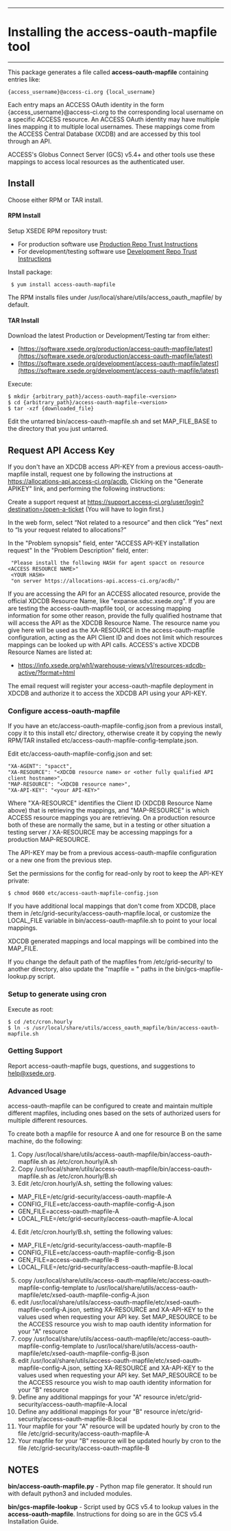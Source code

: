 ***
# Installing the access-oauth-mapfile tool
***

This package generates a file called **access-oauth-mapfile** containing entries like:

    {access_username}@access-ci.org {local_username}

Each entry maps an ACCESS OAuth identity in the form {access_username}@access-ci.org to the
corresponding local username on a specific ACCESS resource. An ACCESS OAuth identity
may have multiple lines mapping it to multiple local usernames. These mappings come
from the ACCESS Central Database (XCDB) and are accessed by this tool through an API.

ACCESS's Globus Connect Server (GCS) v5.4+ and other tools use these mappings to
access local resources as the authenticated user.

## Install

Choose either RPM or TAR install.

#### RPM Install

Setup XSEDE RPM repository trust:

  * For production software use [Production Repo Trust Instructions](https://software.xsede.org/production/repo/repoconfig.txt)
  * For development/testing software use [Development Repo Trust Instructions](https://software.xsede.org/development/repo/repoconfig.txt)

Install package:

     $ yum install access-oauth-mapfile

The RPM installs files under /usr/local/share/utils/access_oauth_mapfile/ by default.

#### TAR Install

Download the latest Production or Development/Testing tar from either:
  * [https://software.xsede.org/production/access-oauth-mapfile/latest](https://software.xsede.org/production/access-oauth-mapfile/latest)
  * [https://software.xsede.org/development/access-oauth-mapfile/latest](https://software.xsede.org/development/access-oauth-mapfile/latest)

Execute:

    $ mkdir {arbitrary_path}/access-oauth-mapfile-<version>
    $ cd {arbitrary_path}/access-oauth-mapfile-<version>
    $ tar -xzf {downloaded_file}

Edit the untarred bin/access-oauth-mapfile.sh and set MAP_FILE_BASE to the directory that you
just untarred.


## Request API Access Key

If you don't have an XDCDB access API-KEY from a previous access-oauth-mapfile install,
request one by following the instructions at https://allocations-api.access-ci.org/acdb, Clicking
on the "Generate APIKEY" link, and performing the following instructions:

Create a support request at https://support.access-ci.org/user/login?destination=/open-a-ticket
(You will have to login first.) 

In the web form, select “Not related to a resource” and then click “Yes” next to “Is your request related to allocations?”

 In the "Problem synopsis" field, enter "ACCESS API-KEY installation request"
In the "Problem Description" field, enter:

     "Please install the following HASH for agent spacct on resource <ACCESS RESOURCE NAME>"
     <YOUR HASH>
     "on server https://allocations-api.access-ci.org/acdb/"

If you are accessing the API for an ACCESS allocated
resource, provide the official XDCDB Resource Name, like "expanse.sdsc.xsede.org". If you are
are testing the access-oauth-mapfile tool, or accessing mapping information for some other
reason, provide the fully qualified hostname that will access the API as the XDCDB Resource
Name. The resource name you give here will be used as the XA-RESOURCE in the access-oauth-mapfile configuration, acting as the API Client ID and does not limit which resources mappings
can be looked up with API calls. ACCESS's active XDCDB Resource Names are listed at:
* https://info.xsede.org/wh1/warehouse-views/v1/resources-xdcdb-active/?format=html

The email request will register your access-oauth-mapfile deployment in XDCDB and authorize it
to access the XDCDB API using your API-KEY.

### Configure access-oauth-mapfile

If you have an etc/access-oauth-mapfile-config.json from a previous install, copy it to
this install etc/ directory, otherwise create it by copying the newly RPM/TAR installed
etc/access-oauth-mapfile-config-template.json.

Edit etc/access-oauth-mapfile-config.json and set:

    "XA-AGENT": "spacct",
    "XA-RESOURCE": "<XDCDB resource name> or <other fully qualified API client hostname>",
    "MAP-RESOURCE": "<XDCDB resource name>",
    "XA-API-KEY": "<your API-KEY>"

Where "XA-RESOURCE" identifies the Client ID (XDCDB Resource Name above) that is retrieving
the mappings, and "MAP-RESOURCE" is which ACCESS resource mappings you are retrieving. On a
production resource both of these are normally the same, but in a testing or other situation
a testing server / XA-RESOURCE may be accessing mappings for a production MAP-RESOURCE.

The API-KEY may be from a previous access-oauth-mapfile configuration or a new one
from the previous step.

Set the permissions for the config for read-only by root to keep the API-KEY private:

    $ chmod 0600 etc/access-oauth-mapfile-config.json

If you have additional local mappings that don't come from XDCDB, place them in
/etc/grid-security/access-oauth-mapfile.local, or customize the LOCAL_FILE variable
in bin/access-oauth-mapfile.sh to point to your local mappings.

XDCDB generated mappings and local mappings will be combined into the MAP_FILE.

If you change the default path of the mapfiles from /etc/grid-security/ to another
directory, also update the "mapfile = " paths in the bin/gcs-mapfile-lookup.py script. 

### Setup to generate using cron

Execute as root:

    $ cd /etc/cron.hourly
    $ ln -s /usr/local/share/utils/access_oauth_mapfile/bin/access-oauth-mapfile.sh

### Getting Support

Report access-oauth-mapfile bugs, questions, and suggestions to help@xsede.org.

### Advanced Usage

access-oauth-mapfile can be configured to create and maintain multiple different mapfiles, including ones based on the sets of authorized users for multiple different resources.

To create both a mapfile for resource A and one for resource B on the same machine, do the following:
1. Copy /usr/local/share/utils/access-oauth-mapfile/bin/access-oauth-mapfile.sh as /etc/cron.hourly/A.sh
2. Copy /usr/local/share/utils/access-oauth-mapfile/bin/access-oauth-mapfile.sh as /etc/cron.hourly/B.sh
3. Edit /etc/cron.hourly/A.sh, setting the following values:
  * MAP_FILE=/etc/grid-security/access-oauth-mapfile-A
  * CONFIG_FILE=etc/access-oauth-mapfile-config-A.json
  * GEN_FILE=access-oauth-mapfile-A
  * LOCAL_FILE=/etc/grid-security/access-oauth-mapfile-A.local
4. Edit /etc/cron.hourly/B.sh, setting the following values:
  * MAP_FILE=/etc/grid-security/access-oauth-mapfile-B
  * CONFIG_FILE=etc/access-oauth-mapfile-config-B.json
  * GEN_FILE=access-oauth-mapfile-B
  * LOCAL_FILE=/etc/grid-security/access-oauth-mapfile-B.local
5. copy /usr/local/share/utils/access-oauth-mapfile/etc/access-oauth-mapfile-config-template to /usr/local/share/utils/access-oauth-mapfile/etc/xsed-oauth-mapfile-config-A.json
6. edit /usr/local/share/utils/access-oauth-mapfile/etc/xsed-oauth-mapfile-config-A.json, setting XA-RESOURCE and XA-API-KEY to the values used when requesting your API key.  Set MAP_RESOURCE to be the ACCESS resource you wish to map oauth identity information for your "A" resource
7. copy /usr/local/share/utils/access-oauth-mapfile/etc/access-oauth-mapfile-config-template to /usr/local/share/utils/access-oauth-mapfile/etc/xsed-oauth-mapfile-config-B.json
8. edit /usr/local/share/utils/access-oauth-mapfile/etc/xsed-oauth-mapfile-config-A.json, setting XA-RESOURCE and XA-API-KEY to the values used when requesting your API key.  Set MAP_RESOURCE to be the ACCESS resource you wish to map oauth identity information for your "B" resource
9. Define any additional mappings for your "A" resource in/etc/grid-security/access-oauth-mapfile-A.local
10. Define any additional mappings for your "B" resource in/etc/grid-security/access-oauth-mapfile-B.local
11. Your mapfile for your "A" resource will be updated hourly by cron to the file /etc/grid-security/access-oauth-mapfile-A
12. Your mapfile for your "B" resource will be updated hourly by cron to the file /etc/grid-security/access-oauth-mapfile-B

## NOTES

**bin/access-oauth-mapfile.py** - Python map file generator.
It should run with default python3 and included modules.

**bin/gcs-mapfile-lookup** - Script used by GCS v5.4 to lookup values in
the **access-oauth-mapfile**. Instructions for doing so are in the GCS v5.4 Installation Guide.
